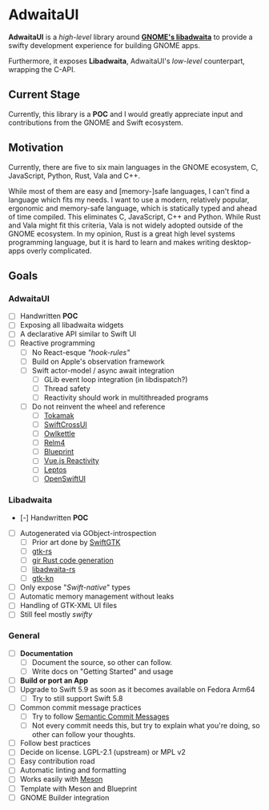 # AdwaitaUI

**AdwaitaUI** is a *high-level* library around **[GNOME's libadwaita](https://gnome.pages.gitlab.gnome.org/libadwaita)** to provide a swifty development
experience for building GNOME apps.

Furthermore, it exposes **Libadwaita**, AdwaitaUI's *low-level* counterpart, wrapping the C-API.

## Current Stage

Currently, this library is a **POC** and I would greatly appreciate input and contributions from the GNOME and Swift ecosystem.

## Motivation

Currently, there are five to six main languages in the GNOME ecosystem, C, JavaScript, Python, Rust, Vala and C++.

While most of them are easy and \[memory-\]safe languages, I can't find a language which fits my needs.
I want to use a modern, relatively popular, ergonomic and memory-safe language, which is statically typed
and ahead of time compiled. This eliminates C, JavaScript, C++ and Python.
While Rust and Vala might fit this criteria, Vala is not widely adopted outside of the GNOME ecosystem.
In my opinion, Rust is a great high level systems programming language, but it is hard to learn
and makes writing desktop-apps overly complicated.

## Goals

### AdwaitaUI

- [ ] Handwritten **POC**
- [ ] Exposing all libadwaita widgets
- [ ] A declarative API similar to Swift UI
- [ ] Reactive programming
  - [ ] No React-esque *"hook-rules"*
  - [ ] Build on Apple's observation framework
  - [ ] Swift actor-model / async await integration
    - [ ] GLib event loop integration (in libdispatch?)
    - [ ] Thread safety
    - [ ] Reactivity should work in multithreaded programs
  - [ ] Do not reinvent the wheel and reference
    - [ ] [Tokamak](https://github.com/TokamakUI/Tokamak)
    - [ ] [SwiftCrossUI](https://github.com/stackotter/swift-cross-ui)
    - [ ] [Owlkettle](https://github.com/can-lehmann/owlkettle)
    - [ ] [Relm4](https://relm4.org/)
    - [ ] [Blueprint](https://www.jwestman.net/2022/04/12/next-steps-for-blueprint.html#reactive-ui-programming)
    - [ ] [Vue.js Reactivity](https://github.com/vuejs/core)
    - [ ] [Leptos](https://github.com/leptos-rs/leptos)
    - [ ] [OpenSwiftUI](https://github.com/Cosmo/OpenSwiftUI)

### Libadwaita

- [-] Handwritten **POC**
- [ ] Autogenerated via GObject-introspection
  - [ ] Prior art done by [SwiftGTK](https://github.com/rhx/SwiftGtk/tree/gtk4)
  - [ ] [gtk-rs](https://gtk-rs.org/)
  - [ ] [gir Rust code generation](https://github.com/gtk-rs/gir)
  - [ ] [libadwaita-rs](https://gitlab.gnome.org/World/Rust/libadwaita-rs)
  - [ ] [gtk-kn](https://gitlab.com/gtk-kn/gtk-kn)
- [ ] Only expose "*Swift-native*" types
- [ ] Automatic memory management without leaks
- [ ] Handling of GTK-XML UI files
- [ ] Still feel mostly *swifty*

### General

- [ ] **Documentation**
  - [ ] Document the source, so other can follow.
  - [ ] Write docs on "Getting Started" and usage
- [ ] **Build or port an App**
- [ ] Upgrade to Swift 5.9 as soon as it becomes available on Fedora Arm64
  - [ ] Try to still support Swift 5.8
- [ ] Common commit message practices
  - [ ] Try to follow [Semantic Commit Messages](https://gist.github.com/joshbuchea/6f47e86d2510bce28f8e7f42ae84c716)
  - [ ] Not every commit needs this, but try to explain what you're doing, so other can follow your thoughts.
- [ ] Follow best practices
- [ ] Decide on license. LGPL-2.1 (upstream) or MPL v2
- [ ] Easy contribution road
- [ ] Automatic linting and formatting
- [ ] Works easily with [Meson](https://meson.build)
- [ ] Template with Meson and Blueprint
- [ ] GNOME Builder integration
